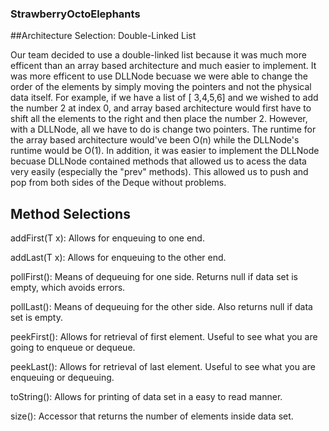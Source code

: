 ### StrawberryOctoElephants

##Architecture Selection: Double-Linked List

 Our team decided to use a double-linked list because it was much more efficent than an array based architecture and much easier to implement. It was more efficent to use DLLNode becuase we were able to change the order of the elements by simply moving the pointers and not the physical data itself. For example, if we have a list of [ 3,4,5,6] and we wished to add the number 2 at index 0, and array based architecture would first have to shift all the elements to the right and then place the number 2. However, with a DLLNode, all we have to do is change two pointers. The runtime for the array based architecture would've been O(n) while the DLLNode's runtime would be O(1). In addition, it was easier to implement the DLLNode becuase DLLNode contained methods that allowed us to acess the data very easily (especially the "prev" methods). This allowed us to push and pop from both sides of the Deque without problems.  

## Method Selections

addFirst(T x): Allows for enqueuing to one end.

addLast(T x): Allows for enqueuing to the other end.

pollFirst(): Means of dequeuing for one side. Returns null if data set is empty, which avoids errors.

pollLast(): Means of dequeuing for the other side. Also returns null if data set is empty.

peekFirst(): Allows for retrieval of first element. Useful to see what you are going to enqueue or dequeue.

peekLast(): Allows for retrieval of last element. Useful to see what you are enqueuing or dequeuing.

toString(): Allows for printing of data set in a easy to read manner.

size(): Accessor that returns the number of elements inside data set.



